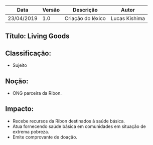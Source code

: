 | Data | Versão | Descrição | Autor |
|---|---|---|---|
| 23/04/2019 | 1.0 | Criação do léxico  | Lucas Kishima |

## Título: Living Goods

## Classificação:

- Sujeito

## Noção:

- ONG parceira da Ribon.

## Impacto:

- Recebe recursos da Ribon destinados à saúde básica.
- Atua fornecendo saúde básica em comunidades em situação de extrema pobreza.
- Emite comprovante de doação.
